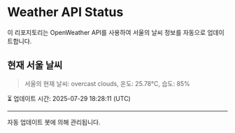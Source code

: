 
# Weather API Status

이 리포지토리는 OpenWeather API를 사용하여 서울의 날씨 정보를 자동으로 업데이트합니다.

## 현재 서울 날씨
> 서울의 현재 날씨: overcast clouds, 온도: 25.78°C, 습도: 85%

⏳ 업데이트 시간: 2025-07-29 18:28:11 (UTC)

---
자동 업데이트 봇에 의해 관리됩니다.
